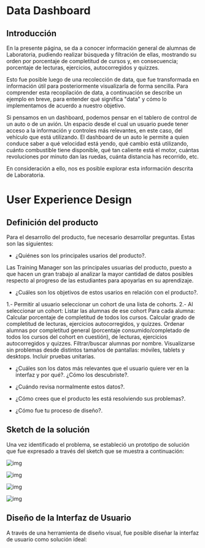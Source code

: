 # Data Dashboard

## Introducción

En la presente página, se da a conocer información general de alumnas de Laboratoria, pudiendo realizar búsqueda y filtración de ellas, mostrando su orden por porcentaje de completitud de cursos y, en consecuencia; porcentaje de lecturas, ejercicios, autocorregidos y quizzes.   

Esto fue posible luego de una recolección de data, que fue transformada en información útil para posteriormente visualizarla de forma sencilla.
Para comprender esta recopilación de data, a continuación se describe un ejemplo en breve, para entender qué significa "data" y cómo lo implementamos de acuerdo a nuestro objetivo.

Si pensamos en un dashboard, podemos pensar en el tablero de control de un auto o de un avión. Un espacio desde el cual un usuario puede tener acceso a la información y controles más relevantes, en este caso, del vehículo que está utilizando. El dashboard de un auto le permite a quien conduce saber a qué velocidad está yendo, qué cambio está utilizando, cuánto combustible tiene disponible, qué tan caliente está el motor, cuántas revoluciones por minuto dan las ruedas, cuánta distancia has recorrido, etc.

En consideración a ello, nos es posible explorar esta información descrita de Laboratoria.



# User Experience Design

## Definición del producto

Para el desarrollo del producto, fue necesario desarrollar preguntas. Estas son las siguientes:

* ¿Quiénes son los principales usarios del producto?.

Las Training Manager son las principales usuarias del producto, puesto a que hacen un gran trabajo al analizar la mayor cantidad de datos posibles respecto al progreso de las estudiantes para apoyarlas en su aprendizaje.

* ¿Cuáles son los objetivos de estos usarios en relación con el producto?.

1.- Permitir al usuario seleccionar un cohort de una lista de cohorts.
2.- Al seleccionar un cohort:
Listar las alumnas de ese cohort
Para cada alumna:
Calcular porcentaje de completitud de todos los cursos.
Calcular grado de completitud de lecturas, ejercicios autocorregidos, y quizzes.
Ordenar alumnas por completitud general (porcentaje consumido/completado de todos los cursos del cohort en cuestión), de lecturas, ejercicios autocorregidos y quizzes.
Filtrar/buscar alumnas por nombre.
Visualizarse sin problemas desde distintos tamaños de pantallas: móviles, tablets y desktops.
Incluir pruebas unitarias.


* ¿Cuáles son los datos más relevantes que el usuario quiere ver en la interfaz y por qué?. ¿Cómo los descubriste?.



* ¿Cuándo revisa normalmente estos datos?.



* ¿Cómo crees que el producto les está resolviendo sus problemas?.



* ¿Cómo fue tu proceso de diseño?.



## Sketch de la solución

Una vez identificado el problema, se estableció un prototipo de solución que fue expresado a través del sketch que se muestra a continuación:

![img](https://i.imgur.com/2Thbe3D.jpg)

![img](https://i.imgur.com/FX9x4YB.jpg[/img)

![img](https://i.imgur.com/3GC2bO7.jpg[/img)

![img](https://i.imgur.com/UiUm6Fz.jpg)

## Diseño de la Interfaz de Usuario

A través de una herramienta de diseño visual, fue posible diseñar la interfaz de usuario como solución ideal:
